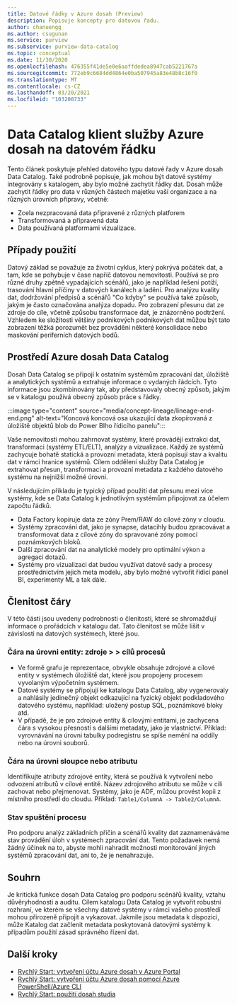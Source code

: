 ```yaml
---
title: Datové řádky v Azure dosah (Preview)
description: Popisuje koncepty pro datovou řadu.
author: chanuengg
ms.author: csugunan
ms.service: purview
ms.subservice: purview-data-catalog
ms.topic: conceptual
ms.date: 11/30/2020
ms.openlocfilehash: 476355f41de5e0e6aaffdedea8947cab5221767a
ms.sourcegitcommit: 772eb9c6684dd4864e0ba507945a83e48b8c16f0
ms.translationtype: MT
ms.contentlocale: cs-CZ
ms.lasthandoff: 03/20/2021
ms.locfileid: "103200733"
---
```

# <a name="data-lineage-in-azure-purview-data-catalog-client"></a>Data Catalog klient služby Azure dosah na datovém řádku

Tento článek poskytuje přehled datového typu datové řady v Azure dosah Data Catalog. Také podrobně popisuje, jak mohou být datové systémy integrovány s katalogem, aby bylo možné zachytit řádky dat. Dosah může zachytit řádky pro data v různých částech majetku vaší organizace a na různých úrovních přípravy, včetně:

- Zcela nezpracovaná data připravené z různých platforem
- Transformovaná a připravená data
- Data používaná platformami vizualizace.

## <a name="use-cases"></a>Případy použití

Datový základ se považuje za životní cyklus, který pokrývá počátek dat, a tam, kde se pohybuje v čase napříč datovou nemovitosti. Používá se pro různé druhy zpětně vypadajících scénářů, jako je například řešení potíží, trasování hlavní příčiny v datových kanálech a ladění. Pro analýzu kvality dat, dodržování předpisů a scénářů "Co kdyby" se používá také způsob, jakým je často označována analýza dopadu. Pro zobrazení přesunu dat ze zdroje do cíle, včetně způsobu transformace dat, je znázorněno podtržení. Vzhledem ke složitosti většiny podnikových podnikových dat můžou být tato zobrazení těžká porozumět bez provádění některé konsolidace nebo maskování periferních datových bodů.

## <a name="lineage-experience-in-azure-purview-data-catalog"></a>Prostředí Azure dosah Data Catalog

Dosah Data Catalog se připojí k ostatním systémům zpracování dat, úložiště a analytických systémů a extrahuje informace o vydaných řádcích. Tyto informace jsou zkombinovány tak, aby představovaly obecný způsob, jakým se v katalogu používá obecný způsob práce s řádky.

:::image type="content" source="media/concept-lineage/lineage-end-end.png" alt-text="Koncová koncová osa ukazující data zkopírovaná z úložiště objektů blob do Power BIho řídicího panelu":::

Vaše nemovitosti mohou zahrnovat systémy, které provádějí extrakci dat, transformaci (systémy ETL/ELT), analýzy a vizualizace. Každý ze systémů zachycuje bohatě statická a provozní metadata, která popisují stav a kvalitu dat v rámci hranice systémů. Cílem oddělení služby Data Catalog je extrahovat přesun, transformaci a provozní metadata z každého datového systému na nejnižší možné úrovni.

V následujícím příkladu je typický případ použití dat přesunu mezi více systémy, kde se Data Catalog k jednotlivým systémům připojovat za účelem započtu řádků.

- Data Factory kopíruje data ze zóny Prem/RAW do cílové zóny v cloudu. 
- Systémy zpracování dat, jako je synapse, datacihly budou zpracovávat a transformovat data z cílové zóny do spravované zóny pomocí poznámkových bloků.
- Další zpracování dat na analytické modely pro optimální výkon a agregaci dotazů. 
- Systémy pro vizualizaci dat budou využívat datové sady a procesy prostřednictvím jejich meta modelu, aby bylo možné vytvořit řídicí panel BI, experimenty ML a tak dále.

## <a name="lineage-granularity"></a>Členitost čáry

V této části jsou uvedeny podrobnosti o členitosti, které se shromažďují informace o prořádcích v katalogu dat. Tato členitost se může lišit v závislosti na datových systémech, které jsou.

### <a name="entity-level-lineage-sources--process--targets"></a>Čára na úrovni entity: zdroje > > cílů procesů 

- Ve formě grafu je reprezentace, obvykle obsahuje zdrojové a cílové entity v systémech úložiště dat, které jsou propojeny procesem vyvolaným výpočetním systémem. 
- Datové systémy se připojují ke katalogu Data Catalog, aby vygenerovaly a nahlásily jedinečný objekt odkazující na fyzický objekt podkladového datového systému, například: uložený postup SQL, poznámkové bloky atd.
- V případě, že je pro zdrojové entity & cílovými entitami, je zachycena čára s vysokou přesností s dalšími metadaty, jako je vlastnictví. Příklad: vyrovnávání na úrovni tabulky podregistru se spíše nemění na oddíly nebo na úrovni souborů.

### <a name="column-or-attribute-level-lineage"></a>Čára na úrovni sloupce nebo atributu

Identifikujte atributy zdrojové entity, která se používá k vytvoření nebo odvození atributů v cílové entitě. Název zdrojového atributu se může v cíli zachovat nebo přejmenovat. Systémy, jako je ADF, můžou provést kopii z místního prostředí do cloudu. Příklad: `Table1/ColumnA -> Table2/ColumnA`.

### <a name="process-execution-status"></a>Stav spuštění procesu

Pro podporu analýz základních příčin a scénářů kvality dat zaznamenáváme stav provádění úloh v systémech zpracování dat. Tento požadavek nemá žádný účinek na to, abyste mohli nahradit možnosti monitorování jiných systémů zpracování dat, ani to, že je nenahrazuje. 

## <a name="summary"></a>Souhrn

Je kritická funkce dosah Data Catalog pro podporu scénářů kvality, vztahu důvěryhodnosti a auditu. Cílem katalogu Data Catalog je vytvořit robustní rozhraní, ve kterém se všechny datové systémy v rámci vašeho prostředí mohou přirozeně připojit a vykazovat. Jakmile jsou metadata k dispozici, může Katalog dat začlenit metadata poskytovaná datovými systémy k případům použití zásad správného řízení dat.

## <a name="next-steps"></a>Další kroky

* [Rychlý Start: vytvoření účtu Azure dosah v Azure Portal](create-catalog-portal.md)
* [Rychlý Start: vytvoření účtu Azure dosah pomocí Azure PowerShell/Azure CLI](create-catalog-powershell.md)
* [Rychlý Start: použití dosah studia](use-purview-studio.md)
